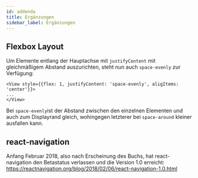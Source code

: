 ```yaml
---
id: addenda
title: Ergänzungen
sidebar_label: Ergänzungen
---
```


## Flexbox Layout

Um Elemente entlang der Hauptachse mit `justifyContent` mit gleichmäßigem Abstand auszurichten, steht nun auch `space-evenly` zur Verfügung:

```
<View style={{flex: 1, justifyContent: 'space-evenly', aligItems: 'center'}}>
...
</View>
```

Bei `space-evenly`ist der Abstand zwischen den einzelnen Elementen und auch zum Displayrand gleich, wohingegen letzterer bei `space-around` kleiner ausfallen kann.

## react-navigation

Anfang Februar 2018, also nach Erscheinung des Buchs, hat react-navigation den Betastatus verlassen und die Version 1.0 erreicht: <https://reactnavigation.org/blog/2018/02/06/react-navigation-1.0.html>